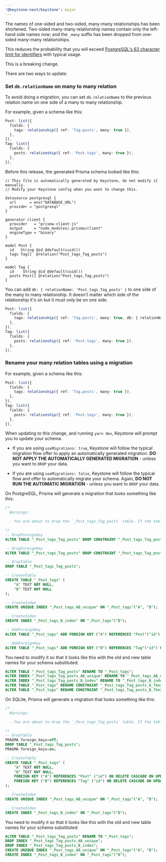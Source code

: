 ```yaml
---
'@keystone-next/keystone': major
---
```


The names of one-sided and two-sided, many-many relationships has been shortened. Two-sided many-many relationship names contain only the left-hand side names now; and the `_many` suffix has been dropped from one-sided many-many relationships.

This reduces the probability that you will exceed [PostgreSQL's 63 character limit for identifiers](https://www.postgresql.org/docs/current/sql-syntax-lexical.html#SQL-SYNTAX-IDENTIFIERS) with typical usage.

This is a breaking change. 

There are two ways to update:

### Set `db.relationName` on many to many relation

To avoid doing a migration, you can set `db.relationName` to the previous relation name on one side of a many to many relationship.

For example, given a schema like this:

```ts
Post: list({
  fields: {
    tags: relationship({ ref: 'Tag.posts', many: true }),
  },
}),
Tag: list({
  fields: {
    posts: relationship({ ref: 'Post.tags', many: true }),
  },
}),
```

Before this release, the generated Prisma schema looked like this:

```prisma
// This file is automatically generated by Keystone, do not modify it manually.
// Modify your Keystone config when you want to change this.

datasource postgresql {
  url      = env("DATABASE_URL")
  provider = "postgresql"
}

generator client {
  provider   = "prisma-client-js"
  output     = "node_modules/.prisma/client"
  engineType = "binary"
}

model Post {
  id   String @id @default(cuid())
  tags Tag[]  @relation("Post_tags_Tag_posts")
}

model Tag {
  id    String @id @default(cuid())
  posts Post[] @relation("Post_tags_Tag_posts")
}
```

You can add `db: { relationName: 'Post_tags_Tag_posts' }` to one side of the many to many relationship. It doesn't matter which side of the relationship it's on but it must only be on one side. 

```ts
Post: list({
  fields: {
    tags: relationship({ ref: 'Tag.posts', many: true, db: { relationName: 'Post_tags_Tag_posts' } }),
  },
}),
Tag: list({
  fields: {
    posts: relationship({ ref: 'Post.tags', many: true }),
  },
}),
```


### Rename your many relation tables using a migration

For example, given a schema like this:

```ts
Post: list({
  fields: {
    tags: relationship({ ref: 'Tag.posts', many: true }),
  },
}),
Tag: list({
  fields: {
    posts: relationship({ ref: 'Post.tags', many: true }),
  },
}),
```

When updating to this change, and running `yarn dev`, Keystone will prompt you to update your schema.

- If you are using `useMigrations: true`, Keystone will follow the typical migration flow offer to apply an automatically generated migration. **DO NOT APPLY THE AUTOMATICALLY GENERATED MIGRATION** - unless you want to `DROP` your data.

- If you are using `useMigrations: false`, Keystone will follow the typical flow and offer to automatically migrate your schema.  Again, **DO NOT RUN THE AUTOMATIC MIGRATION** - unless you want to `DROP` your data.

On PostgreSQL, Prisma will generate a migration that looks something like this:

```sql
/*
  Warnings:

  - You are about to drop the `_Post_tags_Tag_posts` table. If the table is not empty, all the data it contains will be lost.

*/
-- DropForeignKey
ALTER TABLE "_Post_tags_Tag_posts" DROP CONSTRAINT "_Post_tags_Tag_posts_A_fkey";

-- DropForeignKey
ALTER TABLE "_Post_tags_Tag_posts" DROP CONSTRAINT "_Post_tags_Tag_posts_B_fkey";

-- DropTable
DROP TABLE "_Post_tags_Tag_posts";

-- CreateTable
CREATE TABLE "_Post_tags" (
    "A" TEXT NOT NULL,
    "B" TEXT NOT NULL
);

-- CreateIndex
CREATE UNIQUE INDEX "_Post_tags_AB_unique" ON "_Post_tags"("A", "B");

-- CreateIndex
CREATE INDEX "_Post_tags_B_index" ON "_Post_tags"("B");

-- AddForeignKey
ALTER TABLE "_Post_tags" ADD FOREIGN KEY ("A") REFERENCES "Post"("id") ON DELETE CASCADE ON UPDATE CASCADE;

-- AddForeignKey
ALTER TABLE "_Post_tags" ADD FOREIGN KEY ("B") REFERENCES "Tag"("id") ON DELETE CASCADE ON UPDATE CASCADE;
```

You need to modify it so that it looks like this with the old and new table names for your schema substituted:

```sql
ALTER TABLE "_Post_tags_Tag_posts" RENAME TO "_Post_tags";
ALTER INDEX "_Post_tags_Tag_posts_AB_unique" RENAME TO "_Post_tags_AB_unique";
ALTER INDEX "_Post_tags_Tag_posts_B_index" RENAME TO "_Post_tags_B_index";
ALTER TABLE "_Post_tags" RENAME CONSTRAINT "_Post_tags_Tag_posts_A_fkey" TO "_Post_tags_A_fkey";
ALTER TABLE "_Post_tags" RENAME CONSTRAINT "_Post_tags_Tag_posts_B_fkey" TO "_Post_tags_B_fkey";
```

On SQLite, Prisma will generate a migration that looks something like this:

```sql
/*
  Warnings:

  - You are about to drop the `_Post_tags_Tag_posts` table. If the table is not empty, all the data it contains will be lost.

*/
-- DropTable
PRAGMA foreign_keys=off;
DROP TABLE "_Post_tags_Tag_posts";
PRAGMA foreign_keys=on;

-- CreateTable
CREATE TABLE "_Post_tags" (
    "A" TEXT NOT NULL,
    "B" TEXT NOT NULL,
    FOREIGN KEY ("A") REFERENCES "Post" ("id") ON DELETE CASCADE ON UPDATE CASCADE,
    FOREIGN KEY ("B") REFERENCES "Tag" ("id") ON DELETE CASCADE ON UPDATE CASCADE
);

-- CreateIndex
CREATE UNIQUE INDEX "_Post_tags_AB_unique" ON "_Post_tags"("A", "B");

-- CreateIndex
CREATE INDEX "_Post_tags_B_index" ON "_Post_tags"("B");
```

You need to modify it so that it looks like this with the old and new table names for your schema substituted:

```sql
ALTER TABLE "_Post_tags_Tag_posts" RENAME TO "_Post_tags";
DROP INDEX "_Post_tags_Tag_posts_AB_unique";
DROP INDEX "_Post_tags_Tag_posts_B_index";
CREATE UNIQUE INDEX "_Post_tags_AB_unique" ON "_Post_tags"("A", "B");
CREATE INDEX "_Post_tags_B_index" ON "_Post_tags"("B");
```
